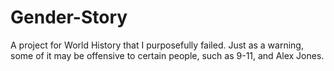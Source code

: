 # Gender-Story
A project for World History that I purposefully failed.
Just as a warning, some of it may be offensive to certain people, such as 9-11, and Alex Jones.
